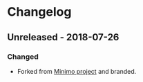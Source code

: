 # Changelog


## Unreleased - 2018-07-26

### Changed

- Forked from [Minimo project][minimo-github] and branded.


[minimo-github]: https://github.com/MunifTanjim/minimo/